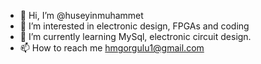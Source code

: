 - 👋 Hi, I’m @huseyinmuhammet
- 👀 I’m interested in electronic design, FPGAs and coding
- 🌱 I’m currently learning MySql, electronic circuit design.
- 📫 How to reach me hmgorgulu1@gmail.com
